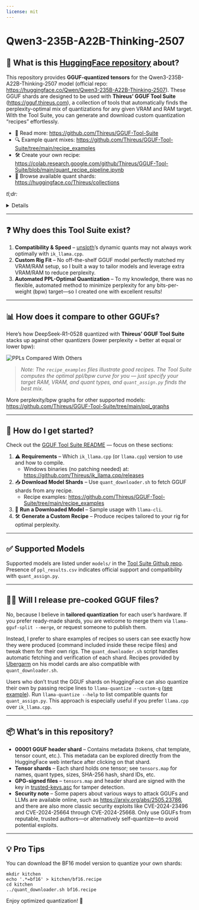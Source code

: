 ```yaml
---
license: mit
---
```

# Qwen3-235B-A22B-Thinking-2507

## 🤔 What is this [HuggingFace repository](https://huggingface.co/Thireus/Qwen3-235B-A22B-Thinking-2507-THIREUS-BF16-SPECIAL_SPLIT/) about?

This repository provides **GGUF-quantized tensors** for the Qwen3-235B-A22B-Thinking-2507 model (official repo: https://huggingface.co/Qwen/Qwen3-235B-A22B-Thinking-2507). These GGUF shards are designed to be used with **Thireus’ GGUF Tool Suite** (https://gguf.thireus.com), a collection of tools that automatically finds the perplexity-optimal mix of quantizations for any given VRAM and RAM target. With the Tool Suite, you can generate and download custom quantization “recipes” effortlessly.

- 📖 Read more: https://github.com/Thireus/GGUF-Tool-Suite  
- 🔍 Example quant mixes: https://github.com/Thireus/GGUF-Tool-Suite/tree/main/recipe_examples  
- 🛠️ Create your own recipe: https://colab.research.google.com/github/Thireus/GGUF-Tool-Suite/blob/main/quant_recipe_pipeline.ipynb  
- 📂 Browse available quant shards: https://huggingface.co/Thireus/collections  

*tl;dr:*
<details>

```
cd ~

# Make sure to install all ik_llama.cpp compilation dependencies...
apt install python3-dev python3-pip python3-venv python3-wheel python3-setuptools git acl netcat-openbsd cmake # pipx

# Obtain ik_llama's Thireus version - Windows builds available at https://github.com/Thireus/ik_llama.cpp/releases
git clone https://github.com/Thireus/ik_llama.cpp
cd ik_llama.cpp
git pull
# Build ik_llama.cpp
cmake -B build -DGGML_AVX=ON -DGGML_AVX2=ON -DLLAMA_CURL=OFF -DGGML_MAX_CONTEXTS=2048
cmake --build build --config Release -j16
cd ..

# Obtain Thireus' GGUF-Tool-Suite
git clone https://github.com/Thireus/GGUF-Tool-Suite

# Download model quant mix from recipe file:
cd GGUF-Tool-Suite
rm -f download.conf # Make sure to copy the relevant download.conf for the model before running quant_assign.py
cp -f models/DeepSeek-R1-0528/download.conf . # Use the download.conf of the chosen model
mkdir -p kitchen && cd kitchen
../quant_downloader.sh ../recipe_examples/DeepSeek-R1-0528.THIREUS-1.9364bpw-4.3533ppl.151GB-GGUF_11GB-GPU_140GB-CPU.3c88ec6_9fd615d.recipe

# Launch ik_llama's llama-cli:
ulimit -n 99999 # Lifts "too many open files" limitation on Linux
~/ik_llama.cpp/build/bin/llama-cli \
  -m DeepSeek-R1-0528-THIREUS-BF16-SPECIAL_TENSOR-00001-of-01148.gguf \
  -mla 3 -fa -amb 512 -fmoe -ctk f16 -c 4096 -ngl 99 \
  -ot "blk\.(3|4|5|6)\.ffn_.*=CUDA0" \
  -ot "blk\.(7|8|9|10)\.ffn_.*=CUDA1" \
  -ot exps=CPU -b 2048 -ub 1024 --warmup-batch --no-mmap --threads 36 \
  --main-gpu 0 \
  -p '<｜begin▁of▁sentence｜><｜User｜>What is the solution of x+5=-2?<｜Assistant｜><think>\n'
```

</details>

---

## ❓ Why does this Tool Suite exist?

1. **Compatibility & Speed** – [unsloth](https://huggingface.co/unsloth)’s dynamic quants may not always work optimally with `ik_llama.cpp`.  
2. **Custom Rig Fit** – No off-the-shelf GGUF model perfectly matched my VRAM/RAM setup, so I built a way to tailor models and leverage extra VRAM/RAM to reduce perplexity.  
3. **Automated PPL-Optimal Quantization** – To my knowledge, there was no flexible, automated method to minimize perplexity for any bits-per-weight (bpw) target—so I created one with excellent results!  

---

## 📊 How does it compare to other GGUFs?

Here’s how DeepSeek-R1-0528 quantized with **Thireus’ GGUF Tool Suite** stacks up against other quantizers (lower perplexity = better at equal or lower bpw):

![PPLs Compared With Others](https://github.com/Thireus/GGUF-Tool-Suite/raw/main/ppl_graphs/DeepSeek-R1-0528.svg)

> _Note: The `recipe_examples` files illustrate good recipes. The Tool Suite computes the optimal ppl/bpw curve for you — just specify your target RAM, VRAM, and quant types, and `quant_assign.py` finds the best mix._  

More perplexity/bpw graphs for other supported models: https://github.com/Thireus/GGUF-Tool-Suite/tree/main/ppl_graphs  

---

## 🚀 How do I get started?

Check out the [GGUF Tool Suite README](https://github.com/Thireus/GGUF-Tool-Suite) — focus on these sections:

1. ⚠️ **Requirements** – Which `ik_llama.cpp` (or `llama.cpp`) version to use and how to compile.  
   - Windows binaries (no patching needed) at: https://github.com/Thireus/ik_llama.cpp/releases  
2. 📥 **Download Model Shards** – Use `quant_downloader.sh` to fetch GGUF shards from any recipe.  
   - Recipe examples: https://github.com/Thireus/GGUF-Tool-Suite/tree/main/recipe_examples  
3. 🧠 **Run a Downloaded Model** – Sample usage with `llama-cli`.  
4. 🛠️ **Generate a Custom Recipe** – Produce recipes tailored to your rig for optimal perplexity.  

---

## ✅ Supported Models

Supported models are listed under `models/` in the [Tool Suite Github repo](https://github.com/Thireus/GGUF-Tool-Suite/tree/main/models). Presence of `ppl_results.csv` indicates official support and compatibility with `quant_assign.py`.

---

## 🤷‍♂️ Will I release pre-cooked GGUF files?

No, because I believe in **tailored quantization** for each user’s hardware. If you prefer ready-made shards, you are welcome to merge them via `llama-gguf-split --merge`, or request someone to publish them.

Instead, I prefer to share examples of recipes so users can see exactly how they were produced (command included inside these recipe files) and tweak them for their own rigs. The `quant_downloader.sh` script handles automatic fetching and verification of each shard. Recipes provided by [Ubergarm](https://huggingface.co/ubergarm) on his model cards are also compatible with `quant_downloader.sh`.

Users who don’t trust the GGUF shards on HuggingFace can also quantize their own by passing recipe lines to `llama-quantize --custom-q` ([see example](https://github.com/Thireus/GGUF-Tool-Suite/blob/main/models/DeepSeek-R1-0528/DeepSeek-R1-0528-THIREUS-ANY-SPECIAL.sh#L482-L486)). Run `llama-quantize --help` to list compatible quants for `quant_assign.py`. This approach is especially useful if you prefer `llama.cpp` over `ik_llama.cpp`.  

---

## 📦 What’s in this repository?

- **00001 GGUF header shard** – Contains metadata (tokens, chat template, tensor count, etc.). This metadata can be explored directly from the HuggingFace web interface after clicking on that shard.  
- **Tensor shards** – Each shard holds one tensor; see `tensors.map` for names, quant types, sizes, SHA-256 hash, shard IDs, etc.  
- **GPG-signed files** – `tensors.map` and header shard are signed with the key in [trusted-keys.asc](https://github.com/Thireus/GGUF-Tool-Suite/blob/main/trusted-keys.asc) for tamper detection.  
- **Security note** – Some papers about various ways to attack GGUFs and LLMs are available online, such as https://arxiv.org/abs/2505.23786, and there are also more classic security exploits like CVE-2024-23496 and CVE-2024-25664 through CVE-2024-25668. Only use GGUFs from reputable, trusted authors—or alternatively self-quantize—to avoid potential exploits. 

---

## 💡 Pro Tips

You can download the BF16 model version to quantize your own shards:

```
mkdir kitchen  
echo '.*=bf16' > kitchen/bf16.recipe  
cd kitchen
../quant_downloader.sh bf16.recipe  
```

Enjoy optimized quantization! 🎉
